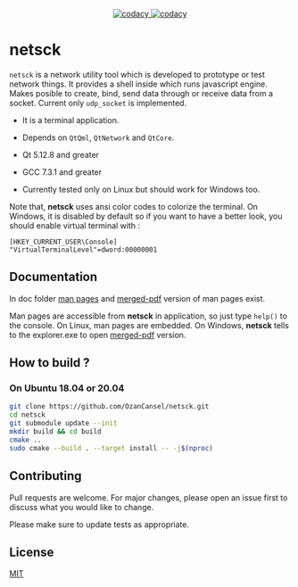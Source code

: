 <p align="center">
  <a href="https://github.com/OzanCansel/netsck/actions/workflows/cmake-gcc-ubuntu-1804.yml">
    <img src="https://github.com/OzanCansel/netsck/actions/workflows/cmake-gcc-ubuntu-1804.yml/badge.svg" alt="codacy"/>
  </a>
  
  <a href="https://github.com/OzanCansel/netsck/actions/workflows/cmake-gcc-ubuntu-2004.yml">
    <img src="https://github.com/OzanCansel/netsck/actions/workflows/cmake-gcc-ubuntu-2004.yml/badge.svg" alt="codacy"/>
  </a>
</p>


# netsck
`netsck` is a network utility tool which is developed to prototype or test network things. It provides a shell inside which runs javascript engine. Makes posible to create, bind, send data through or receive data from a socket. Current only `udp_socket` is implemented.

- It is a terminal application.

- Depends on `QtQml`, `QtNetwork` and `QtCore`.

- Qt 5.12.8 and greater

- GCC 7.3.1 and greater

- Currently tested only on Linux but should work for Windows too.

Note that, __netsck__ uses ansi color codes to colorize the terminal. On Windows, it is disabled by default so if you want to have a better look, you should enable virtual terminal with :
```
[HKEY_CURRENT_USER\Console]
"VirtualTerminalLevel"=dword:00000001
```

## Documentation
In doc folder [man pages](https://github.com/OzanCansel/netsck/blob/master/doc) and [merged-pdf](https://github.com/OzanCansel/netsck/blob/master/doc/netsck-js-api.pdf) version of man pages exist.

Man pages are accessible from __netsck__ in application, so just type `help()` to the console.
On Linux, man pages are embedded.
On Windows, __netsck__ tells to the explorer.exe to open [merged-pdf](https://github.com/OzanCansel/netsck/blob/master/doc/netsck-js-api.pdf) version.

## How to build ?
### On Ubuntu 18.04 or 20.04

```bash
git clone https://github.com/OzanCansel/netsck.git
cd netsck
git submodule update --init
mkdir build && cd build
cmake ..
sudo cmake --build . --target install -- -j$(nproc)
```

## Contributing
Pull requests are welcome. For major changes, please open an issue first to discuss what you would like to change.

Please make sure to update tests as appropriate.

## License
[MIT](https://raw.githubusercontent.com/OzanCansel/netsck/master/LICENSE)
